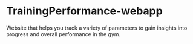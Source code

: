 # TrainingPerformance-webapp
Website that helps you track a variety of parameters to gain insights into progress and overall performance in the gym.
